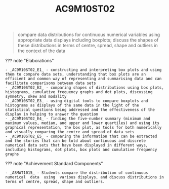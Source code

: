 ﻿---
tags: australian-curriculum
title: AC9M10ST02
type: note
---
> compare data distributions for continuous numerical variables using appropriate data displays including boxplots; discuss the shapes of these distributions in terms of centre, spread, shape and outliers in the context of the data

??? note "Elaborations"

	- _AC9M10ST02_E1_ - constructing and interpreting box plots and using them to compare data sets, understanding that box plots are an efficient and common way of representing and summarising data and can facilitate comparisons between data sets
	- _AC9M10ST02_E2_ - comparing shapes of distributions using box plots, histograms, cumulative frequency graphs and dot plots, discussing symmetry, skew and modality
	- _AC9M10ST02_E3_ - using digital tools to compare boxplots and histograms as displays of the same data in the light of the statistical questions being addressed and the effectiveness of the display in helping to answer the question
	- _AC9M10ST02_E4_ - finding the five-number summary (minimum and maximum values, median, and upper and lower quartiles) and using its graphical representation, the box plot, as tools for both numerically and visually comparing the centre and spread of data sets
	- _AC9M10ST02_E5_ - comparing the information that can be extracted and the stories that can be told about continuous and discrete numerical data sets that have been displayed in different ways, including histograms, dot plots, box plots and cumulative frequency graphs
??? note "Achievement Standard Components"

	- _ASMAT1015_ - Students compare the distribution of continuous numerical  data  using  various displays, and discuss distributions in terms of centre, spread, shape and outliers.
